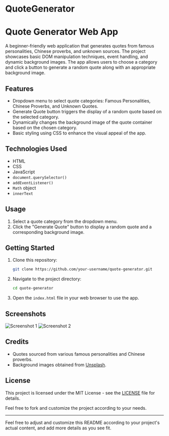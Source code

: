 # QuoteGenerator

# Quote Generator Web App

A beginner-friendly web application that generates quotes from famous personalities, Chinese proverbs, and unknown sources. The project showcases basic DOM manipulation techniques, event handling, and dynamic background images. The app allows users to choose a category and click a button to generate a random quote along with an appropriate background image.

## Features

- Dropdown menu to select quote categories: Famous Personalities, Chinese Proverbs, and Unknown Quotes.
- Generate Quote button triggers the display of a random quote based on the selected category.
- Dynamically changes the background image of the quote container based on the chosen category.
- Basic styling using CSS to enhance the visual appeal of the app.

## Technologies Used

- HTML
- CSS
- JavaScript
- `document.querySelector()`
- `addEventListener()`
- `Math` object
- `innerText`

## Usage

1. Select a quote category from the dropdown menu.
2. Click the "Generate Quote" button to display a random quote and a corresponding background image.

## Getting Started

1. Clone this repository:

   ```bash
   git clone https://github.com/your-username/quote-generator.git
   ```

2. Navigate to the project directory:

   ```bash
   cd quote-generator
   ```

3. Open the `index.html` file in your web browser to use the app.

## Screenshots

![Screenshot 1](screenshots/screenshot1.png)
![Screenshot 2](screenshots/screenshot2.png)

## Credits

- Quotes sourced from various famous personalities and Chinese proverbs.
- Background images obtained from [Unsplash](https://unsplash.com/).

## License

This project is licensed under the MIT License - see the [LICENSE](LICENSE) file for details.

Feel free to fork and customize the project according to your needs.

---

Feel free to adjust and customize this README according to your project's actual content, and add more details as you see fit.
